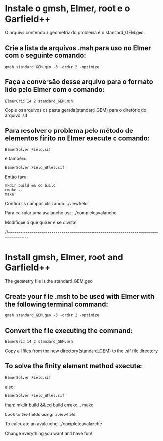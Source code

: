 # Instale o gmsh, Elmer, root e o Garfield++

O arquivo contendo a geometria do problema é o standard_GEM.geo.

## Crie a lista de arquivos .msh para uso no Elmer com o seguinte comando:

	gmsh standard_GEM.geo -3 -order 2 -optimize

## Faça a conversão desse arquivo para o formato lido pelo Elmer com o comando:

	ElmerGrid 14 2 standard_GEM.msh 

Copie os arquivos da pasta gerada(standard_GEM) para o diretório do arquivo .sif

## Para resolver o problema pelo método de elementos fínito no Elmer execute o comando:

	ElmerSolver Field.sif

e também:

	ElmerSolver Field_WTlel.sif

Então faça:

	mkdir build && cd build
	cmake ..
	make

Confira os campos utilizando:
	./viewfield

Para calcular uma avalanche use:
	./completeavalanche

Modifique o que quiser e se divirta!

//----------------------------------------------------------------------------------------


# Install gmsh, Elmer, root and Garfield++

The geometry file is the standard_GEM.geo.

## Create your file .msh to be used with Elmer with the following terminal command:

	gmsh standard_GEM.geo -3 -order 2 -optimize

## Convert the file executing the command:

	ElmerGrid 14 2 standard_GEM.msh 

Copy all files from the new directory(standard_GEM) to the .sif file directory 

## To solve the finity element method execute:

	ElmerSolver Field.sif

also:

	ElmerSolver Field_WTlel.sif

than:
	mkdir build && cd build
	cmake ..
	make

Look to the fields using:
	./viewfield

To calculate an avalanche:
	./completeavalanche

Change everything you want and have fun!

